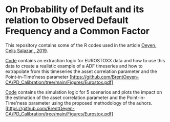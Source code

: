 # On Probability of Default and its relation to Observed Default Frequency and a Common Factor

This repository contains some of the R codes used in the article [Oeyen, Celis Salazar , 2019](https://repository.uantwerpen.be/docman/irua/03b316/162930_2.pdf).

[Code](https://github.com/BrentOeyen-CA/PD_Calibration/tree/main/Codes/Eurostox_example.R) contains an extraction logic for EUROSTOXX data and how to use this data to create a realistic example of a ADF timeseries and how to extrapolate from this timeseries the asset correlation parameter and the Point-in-Time'ness parameter
[https://github.com/BrentOeyen-CA/PD_Calibration/tree/main/Figures/Eurostox.pdf]

[Code](https://github.com/BrentOeyen-CA/PD_Calibration/tree/main/Codes/Simulation.R) contains the simulation logic for 5 scenarios and plots the impact on the estimation of the asset correlation parameter and the Point-in-Time'ness parameter using the proposed methodology of the auhors.
[https://github.com/BrentOeyen-CA/PD_Calibration/tree/main/Figures/Eurostox.pdf]

